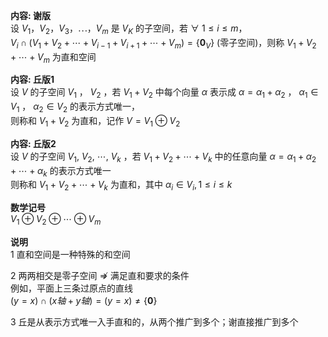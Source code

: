 **内容: 谢版**  
设 $V_1，V_2，V_3，\cdots，V_m$ 是 $V_K$ 的子空间，若 $\forall\ 1\leq i\leq m，$  
 $V_i\cap(V_1+V_2+\cdots+V_{i-1}+V_{i+1}+\cdots+V_m)=\{\mathbf0_V\}$ (零子空间)，则称 $V_1+V_2+\cdots+V_m$ 为直和空间  
  
**内容: 丘版1**  
设 $V$ 的子空间 $V_1$ ， $V_2$ ，若 $V_1+V_2$ 中每个向量 $\alpha$ 表示成 $\alpha=\alpha_1+\alpha_2$ ， $\alpha_1\in V_1$ ， $\alpha_2\in V_2$ 的表示方式唯一，  
则称和 $V_1+V_2$ 为直和，记作 $V=V_1\oplus V_2$  
  
**内容: 丘版2**  
设 $V$ 的子空间 $V_1,\ V_2,\ \cdots,\ V_k$ ，若 $V_1+V_2+\cdots+V_k$ 中的任意向量 $\alpha=\alpha_1+\alpha_2+\cdots+\alpha_k$ 的表示方式唯一  
则称和 $V_1+V_2+\cdots+V_k$ 为直和，其中 $\alpha_i\in V_i, 1\le i\le k$  
  
**数学记号**  
 $V_1\oplus V_2\oplus\cdots\oplus V_m$  
  
**说明**  
1 直和空间是一种特殊的和空间  
  
2 两两相交是零子空间 $\not\Rightarrow$ 满足直和要求的条件  
例如，平面上三条过原点的直线  
 $(y=x)\cap(x轴+y轴)=(y=x)\neq\{\mathbf0\}$  
  
3 丘是从表示方式唯一入手直和的，从两个推广到多个；谢直接推广到多个  
